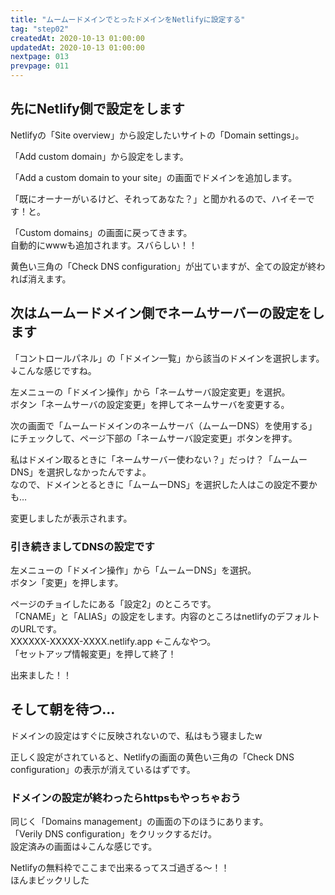 ```yaml
---
title: "ムームードメインでとったドメインをNetlifyに設定する"
tag: "step02"
createdAt: 2020-10-13 01:00:00
updatedAt: 2020-10-13 01:00:00
nextpage: 013
prevpage: 011
---
```


## 先にNetlify側で設定をします

Netlifyの「Site overview」から設定したいサイトの「Domain settings」。  
<g-image src="~/assets/img/step/012/00.png" class="img-thumbnail mb-5" alt="Site overviewの画面キャプチャ"/>


「Add custom domain」から設定をします。
<g-image src="~/assets/img/step/012/01.png" class="img-thumbnail mb-5" alt="Domainsの画面キャプチャ"/>

「Add a custom domain to your site」の画面でドメインを追加します。
<g-image src="~/assets/img/step/012/02.png" class="img-thumbnail mb-5" alt="Add a custom domain to your siteの画面キャプチャ"/>

「既にオーナーがいるけど、それってあなた？」と聞かれるので、ハイそーです！と。
<g-image src="~/assets/img/step/012/03.png" class="img-thumbnail mb-5" alt="Add a custom domain to your siteの画面キャプチャ続き"/>

「Custom domains」の画面に戻ってきます。  
自動的にwwwも追加されます。スバらしい！！
<g-image src="~/assets/img/step/012/04.png" class="img-thumbnail mb-5" alt="custom domainの画面キャプチャ"/>

黄色い三角の「Check DNS configuration」が出ていますが、全ての設定が終われば消えます。

## 次はムームードメイン側でネームサーバーの設定をします

「コントロールパネル」の「ドメイン一覧」から該当のドメインを選択します。  
↓こんな感じですね。
<g-image src="~/assets/img/step/012/08.png" class="img-thumbnail mb-5" alt="コントロールパネルの画面キャプチャ"/>

左メニューの「ドメイン操作」から「ネームサーバ設定変更」を選択。  
ボタン「ネームサーバの設定変更」を押してネームサーバを変更する。
<g-image src="~/assets/img/step/012/09.png" class="img-thumbnail mb-5" alt="ネームサーバ設定変更の画面キャプチャ"/>


次の画面で「ムームードメインのネームサーバ（ムームーDNS）を使用する」にチェックして、ページ下部の「ネームサーバ設定変更」ボタンを押す。

私はドメイン取るときに「ネームサーバー使わない？」だっけ？「ムームーDNS」を選択しなかったんですよ。  
なので、ドメインとるときに「ムームーDNS」を選択した人はこの設定不要かも…
<g-image src="~/assets/img/step/012/10.png" class="img-thumbnail mb-5" alt="ムームーDNSを選択した後の画面キャプチャ"/>

変更しましたが表示されます。
<g-image src="~/assets/img/step/012/11.png" class="img-thumbnail mb-5" alt="ネームサーバー設定変更終了のの画面キャプチャ"/>

### 引き続きましてDNSの設定です

左メニューの「ドメイン操作」から「ムームーDNS」を選択。  
ボタン「変更」を押します。
<g-image src="~/assets/img/step/012/12.png" class="img-thumbnail mb-5" alt="DNSのセットアップ情報変更の画面キャプチャ"/>

ページのチョイしたにある「設定2」のところです。  
「CNAME」と「ALIAS」の設定をします。内容のところはnetlifyのデフォルトのURLです。  
XXXXXX-XXXXX-XXXX.netlify.app ←こんなやつ。  
「セットアップ情報変更」を押して終了！
<g-image src="~/assets/img/step/012/13.png" class="img-thumbnail mb-5" alt="DNSのセットアップ情報変更の画面キャプチャ"/>

出来ました！！
<g-image src="~/assets/img/step/012/14.png" class="img-thumbnail mb-5" alt="DNSのセットアップ情報変更終了の画面キャプチャ"/>

## そして朝を待つ…

ドメインの設定はすぐに反映されないので、私はもう寝ましたw

正しく設定がされていると、Netlifyの画面の黄色い三角の「Check DNS configuration」の表示が消えているはずです。
<g-image src="~/assets/img/step/012/15.png" class="img-thumbnail mb-5" alt="NetlifyのDomains画面キャプチャ"/>

### ドメインの設定が終わったらhttpsもやっちゃおう

同じく「Domains management」の画面の下のほうにあります。  
「Verily DNS configuration」をクリックするだけ。  
設定済みの画面は↓こんな感じです。
<g-image src="~/assets/img/step/012/16.png" class="img-thumbnail mb-5" alt="https設定終了後の画面キャプチャ"/>


Netlifyの無料枠でここまで出来るってスゴ過ぎる～！！  
ほんまビックリした

